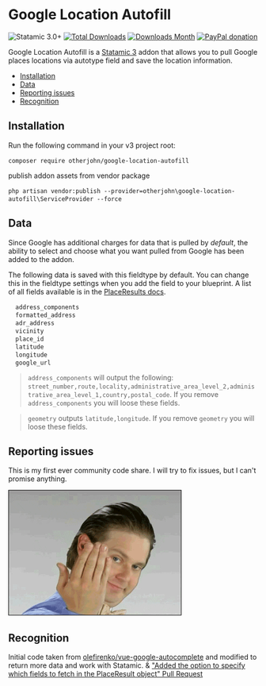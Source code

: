 # Google Location Autofill

![Statamic 3.0+](https://img.shields.io/badge/Statamic-3.0+-FF269E?style=for-the-badge&link=https://statamic.com)
[![Total Downloads](https://img.shields.io/packagist/dt/otherjohn/google-location-autofill.svg)](https://packagist.org/packages/otherjohn/google-location-autofill) [![Downloads Month](https://img.shields.io/packagist/dm/otherjohn/google-location-autofill.svg)](https://packagist.org/otherjohn/google-location-autofill) [![PayPal donation](https://img.shields.io/badge/paypal-donate-blue.svg)](https://paypal.me/otherjohn)

Google Location Autofill is a [Statamic 3](https://statamic.com/) addon that allows you to pull Google places locations 
via autotype field and save the location information.

- [Installation](#installation)
- [Data](#data)
- [Reporting issues](#reporting-issues)
- [Recognition](#recognition)

## Installation

Run the following command in your v3 project root:

```
composer require otherjohn/google-location-autofill
```

publish addon assets from vendor package
```
php artisan vendor:publish --provider=otherjohn\google-location-autofill\ServiceProvider --force
```

## Data

Since Google has additional charges for data that is pulled by *default*, the ability to select and choose what you want
pulled from Google has been added to the addon. 

The following data is saved with this fieldtype by default. You can change this in the fieldtype settings when you add 
the field to your blueprint. A list of all fields available is in the [PlaceResults docs](https://developers.google.com/maps/documentation/javascript/reference/places-service#PlaceResult).

```
  address_components
  formatted_address
  adr_address
  vicinity
  place_id
  latitude
  longitude
  google_url
```
> ```address_components``` will output the following: ``` street_number,route,locality,administrative_area_level_2,administrative_area_level_1,country,postal_code```. If you remove ```address_components``` you will loose these fields.

> ```geometry``` outputs ```latitude,longitude```. If you remove ```geometry``` you will loose these fields.




## Reporting issues

 This is my first ever community code share. I will try to fix issues, but I can't promise anything.
 
 ![It's Free Software](itsfree.gif)



## Recognition
Initial code taken from [olefirenko/vue-google-autocomplete](https://github.com/olefirenko/vue-google-autocomplete) and modified to return more data and work with Statamic.
& ["Added the option to specify which fields to fetch in the PlaceResult object" Pull Request](https://github.com/olefirenko/vue-google-autocomplete/pull/103)
